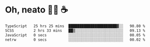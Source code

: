 # Oh, neato 🧑‍💻 ☕

<!--START_SECTION:waka-->

```txt
TypeScript   25 hrs 25 mins  ██████████████████████▓░░   90.80 %
SCSS         2 hrs 33 mins   ██▒░░░░░░░░░░░░░░░░░░░░░░   09.13 %
JavaScript   0 secs          ░░░░░░░░░░░░░░░░░░░░░░░░░   00.05 %
netrw        0 secs          ░░░░░░░░░░░░░░░░░░░░░░░░░   00.02 %
```

<!--END_SECTION:waka-->
